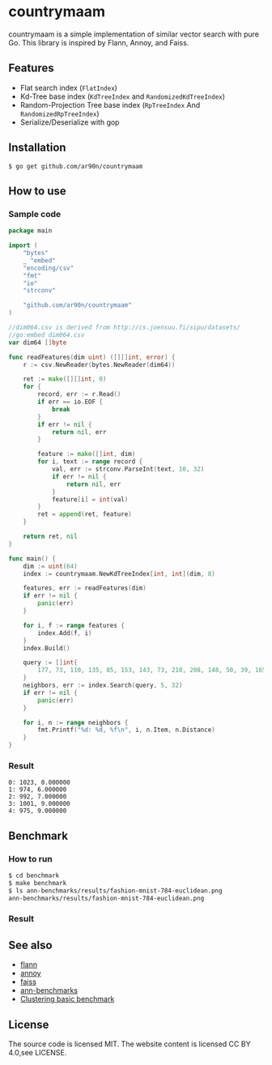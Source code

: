 # countrymaam
countrymaam is a simple implementation of similar vector search with pure Go.
This library is inspired by Flann, Annoy, and Faiss.

## Features
* Flat search index (`FlatIndex`)
* Kd-Tree base index (`KdTreeIndex` and `RandomizedKdTreeIndex`)
* Random-Projection Tree base index (`RpTreeIndex` And `RandomizedRpTreeIndex`)
* Serialize/Deserialize with gop

## Installation
```
$ go get github.com/ar90n/countrymaam
```

## How to use

### Sample code
```go
package main

import (
	"bytes"
	_ "embed"
	"encoding/csv"
	"fmt"
	"io"
	"strconv"

	"github.com/ar90n/countrymaam"
)

//dim064.csv is derived from http://cs.joensuu.fi/sipu/datasets/
//go:embed dim064.csv
var dim64 []byte

func readFeatures(dim uint) ([][]int, error) {
	r := csv.NewReader(bytes.NewReader(dim64))

	ret := make([][]int, 0)
	for {
		record, err := r.Read()
		if err == io.EOF {
			break
		}
		if err != nil {
			return nil, err
		}

		feature := make([]int, dim)
		for i, text := range record {
			val, err := strconv.ParseInt(text, 10, 32)
			if err != nil {
				return nil, err
			}
			feature[i] = int(val)
		}
		ret = append(ret, feature)
	}

	return ret, nil
}

func main() {
	dim := uint(64)
	index := countrymaam.NewKdTreeIndex[int, int](dim, 8)

	features, err := readFeatures(dim)
	if err != nil {
		panic(err)
	}

	for i, f := range features {
		index.Add(f, i)
	}
	index.Build()

	query := []int{
		177, 73, 110, 135, 85, 153, 143, 73, 210, 208, 148, 50, 39, 165, 51, 201, 47, 102, 198, 55, 192, 42, 89, 189, 104, 86, 183, 162, 60, 145, 122, 104, 133, 200, 167, 51, 147, 167, 191, 220, 85, 75, 57, 72, 43, 150, 155, 53, 163, 171, 106, 115, 99, 78, 88, 48, 81, 214, 114, 126, 196, 214, 220, 75,
	}
	neighbors, err := index.Search(query, 5, 32)
	if err != nil {
		panic(err)
	}

	for i, n := range neighbors {
		fmt.Printf("%d: %d, %f\n", i, n.Item, n.Distance)
	}
}
```
### Result
```
0: 1023, 0.000000
1: 974, 6.000000
2: 992, 7.000000
3: 1001, 9.000000
4: 975, 9.000000
```


## Benchmark

### How to run
```bash
$ cd benchmark
$ make benchmark
$ ls ann-benchmarks/results/fashion-mnist-784-euclidean.png 
ann-benchmarks/results/fashion-mnist-784-euclidean.png
```

### Result

## See also
* [flann](https://github.com/flann-lib/flann)
* [annoy](https://github.com/spotify/annoy)
* [faiss](https://github.com/facebookresearch/faiss)
* [ann-benchmarks](https://github.com/erikbern/ann-benchmarks)
* [Clustering basic benchmark](http://cs.joensuu.fi/sipu/datasets/)

## License
The source code is licensed MIT. The website content is licensed CC BY 4.0,see LICENSE.